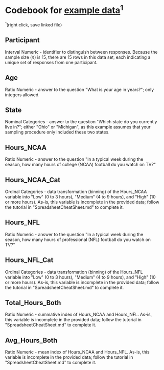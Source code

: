 # Codebook for <a href="https://github.com/Matt-Sweitzer/Comm3163/raw/master/Fall_2020/Example%20Analyses/ExampleSurveyData.csv">example data</a><sup>1</sup>

<sup>1</sup>(right click, save linked file)

## Participant

Interval Numeric - identifier to distinguish between responses. Because the sample size (*n*) is 15, there are 15 rows in this data set, each indicating a unique set of responses from one participant.

## Age

Ratio Numeric - answer to the question "What is your age in years?"; only integers allowed.

## State

Nominal Categories - answer to the question "Which state do you currently live in?"; either "Ohio" or "Michigan", as this example assumes that your sampling procedure only included these two states.

## Hours_NCAA

Ratio Numeric - answer to the question "In a typical week during the season, how many hours of college (NCAA) football do you watch on TV?"

## Hours_NCAA_Cat

Ordinal Categories - data transformation (binning) of the Hours_NCAA variable into "Low" (0 to 3 hours), "Medium" (4 to 9 hours), and "High" (10 or more hours). As-is, this variable is incomplete in the provided data; follow the tutorial in "SpreadsheetCheatSheet.md" to complete it.

## Hours_NFL

Ratio Numeric - answer to the question "In a typical week during the season, how many hours of professional (NFL) football do you watch on TV?"

## Hours_NFL_Cat

Ordinal Categories - data transformation (binning) of the Hours_NFL variable into "Low" (0 to 3 hours), "Medium" (4 to 9 hours), and "High" (10 or more hours). As-is, this variable is incomplete in the provided data; follow the tutorial in "SpreadsheetCheatSheet.md" to complete it.

## Total_Hours_Both

Ratio Numeric - summative index of Hours_NCAA and Hours_NFL. As-is, this variable is incomplete in the provided data; follow the tutorial in "SpreadsheetCheatSheet.md" to complete it.

## Avg_Hours_Both

Ratio Numeric - mean index of Hours_NCAA and Hours_NFL. As-is, this variable is incomplete in the provided data; follow the tutorial in "SpreadsheetCheatSheet.md" to complete it.
